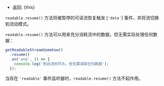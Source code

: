 <!-- YAML
added: v0.9.4
changes:
  - version: v10.0.0
    pr-url: https://github.com/nodejs/node/pull/18994
    description: The `resume()` has no effect if there is a `'readable'` event
                 listening.
-->

* 返回: {this}

`readable.resume()` 方法将被暂停的可读流恢复触发 [`'data'`] 事件，并将流切换到流动模式。

`readable.resume()` 方法可以用来充分消耗流中的数据，但无需实际处理任何数据：

```js
getReadableStreamSomehow()
  .resume()
  .on('end', () => {
    console.log('到达流的尽头，但无需读取任何数据');
  });
```

当存在 `'readable'` 事件监听器时，`readable.resume()` 方法不起作用。

